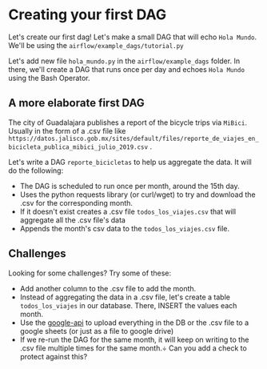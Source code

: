 # Creating your first DAG
Let's create our first dag! Let's make a small DAG that will echo `Hola Mundo`. We'll be using the `airflow/example_dags/tutorial.py`

Let's add new file `hola_mundo.py` in the `airflow/example_dags` folder. In there, we'll create a DAG that runs once per day and echoes `Hola Mundo` using the Bash Operator.

## A more elaborate first DAG

The city of Guadalajara publishes a report of the bicycle trips via `MiBici`. Usually in the form of a .csv file like `https://datos.jalisco.gob.mx/sites/default/files/reporte_de_viajes_en_bicicleta_publica_mibici_julio_2019.csv` . 

Let's write a DAG `reporte_bicicletas` to help us aggregate the data. It will do the following:

- The DAG is scheduled to run once per month, around the 15th day.
- Uses the python requests library (or curl/wget) to try and download the .csv for the corresponding month.
- If it doesn't exist creates a .csv file `todos_los_viajes.csv` that will aggregate all the .csv file's data
- Appends the month's csv data to the `todos_los_viajes.csv` file.


## Challenges
Looking for some challenges? Try some of these:
- Add another column to the .csv file to add the month.
- Instead of aggregating the data in a .csv file, let's create a table `todos_los_viajes` in our database. There, INSERT the values each month.
- Use the [google-api](https://github.com/googleapis/google-api-python-client) to upload everything in the DB or the .csv file to a google sheets (or just as a file to google drive)
- If we re-run the DAG for the same month, it will keep on writing to the .csv file multiple times for the same month.÷ Can you add a check to protect against this? 